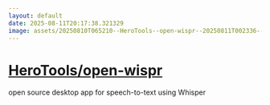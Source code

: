 ```yaml
---
layout: default
date: 2025-08-11T20:17:38.321329
image: assets/20250810T065210--HeroTools--open-wispr--20250811T002336--cropped.png
---
```


# [HeroTools/open-wispr](https://github.com/HeroTools/open-wispr)

open source desktop app for speech-to-text using Whisper
